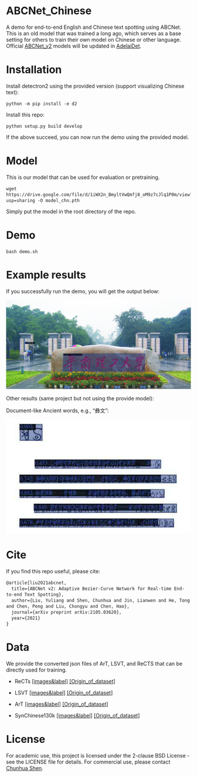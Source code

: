 # ABCNet_Chinese
A demo for end-to-end English and Chinese text spotting using ABCNet. This is an old model that was trained a long ago, which serves as a base setting for others to train their own model on Chinese or other language. Official [ABCNet_v2](https://arxiv.org/abs/2105.03620) models will be updated in [AdelaiDet](https://github.com/aim-uofa/AdelaiDet).

# Installation
Install detectron2 using the provided version (support visualizing Chinese text):
```
python -m pip install -e d2
```
Install this repo:
```
python setup.py build develop
```
If the above succeed, you can now run the demo using the provided model.


# Model
This is our model that can be used for evaluation or pretraining. 

```
wget https://drive.google.com/file/d/1iWX2n_BmyltVwQmfj8_oM9z7cJlq1P0m/view?usp=sharing -O model_chn.pth
```
Simply put the model in the root directory of the repo. 

# Demo

```
bash demo.sh
```

# Example results
If you successfully run the demo, you will get the output below:
<div align="center">
    <img src="demo/exp1.png" width="960" >
</div>

Other results (same project but not using the provide model):

Document-like Ancient words, e.g., “彝文”:
<div align="center">
    <img src="demo/exp4.png" width="960" >
</div>

# Cite
If you find this repo useful, please cite:
```
@article{liu2021abcnet,
  title={ABCNet v2: Adaptive Bezier-Curve Network for Real-time End-to-end Text Spotting},
  author={Liu, Yuliang and Shen, Chunhua and Jin, Lianwen and He, Tong and Chen, Peng and Liu, Chongyu and Chen, Hao},
  journal={arXiv preprint arXiv:2105.03620},
  year={2021}
}
```

# Data
We provide the converted json files of ArT, LSVT, and ReCTS that can be directly used for training.

- ReCTs [[images&label]](TBD) [[Origin_of_dataset]](https://rrc.cvc.uab.es/?ch=12)

- LSVT [[images&label]](TBD) [[Origin_of_dataset]](https://rrc.cvc.uab.es/?ch=16)

- ArT [[images&label]](https://drive.google.com/file/d/1w5FPlgVJxUoUsLvFF_niy2s8lQPv7LYo/view?usp=sharing) [[Origin_of_dataset]](https://rrc.cvc.uab.es/?ch=14)

- SynChinese130k [[images&label]](TBD) [[Origin_of_dataset]](https://arxiv.org/abs/2105.03620)


# License 
For academic use, this project is licensed under the 2-clause BSD License - see the LICENSE file for details. For commercial use, please contact [Chunhua Shen](mailto:chhshen@gmail.com).
